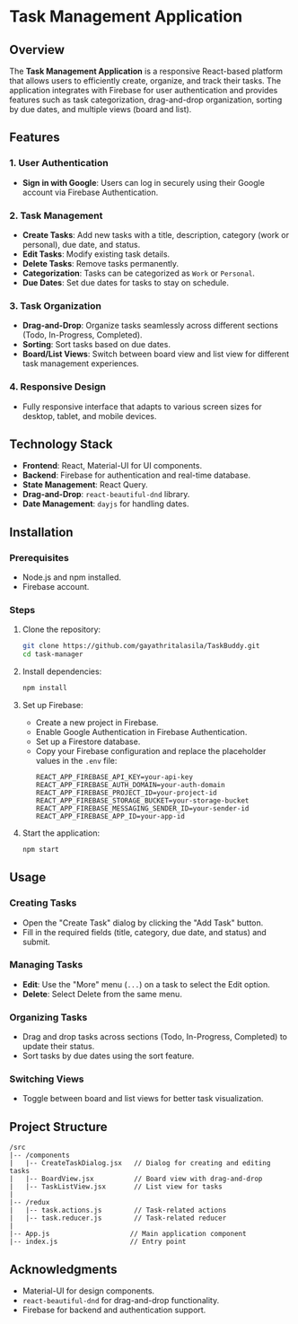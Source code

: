 # Task Management Application

## Overview
The **Task Management Application** is a responsive React-based platform that allows users to efficiently create, organize, and track their tasks. The application integrates with Firebase for user authentication and provides features such as task categorization, drag-and-drop organization, sorting by due dates, and multiple views (board and list).

## Features
### 1. User Authentication
- **Sign in with Google**: Users can log in securely using their Google account via Firebase Authentication.

### 2. Task Management
- **Create Tasks**: Add new tasks with a title, description, category (work or personal), due date, and status.
- **Edit Tasks**: Modify existing task details.
- **Delete Tasks**: Remove tasks permanently.
- **Categorization**: Tasks can be categorized as `Work` or `Personal`.
- **Due Dates**: Set due dates for tasks to stay on schedule.

### 3. Task Organization
- **Drag-and-Drop**: Organize tasks seamlessly across different sections (Todo, In-Progress, Completed).
- **Sorting**: Sort tasks based on due dates.
- **Board/List Views**: Switch between board view and list view for different task management experiences.

### 4. Responsive Design
- Fully responsive interface that adapts to various screen sizes for desktop, tablet, and mobile devices.

## Technology Stack
- **Frontend**: React, Material-UI for UI components.
- **Backend**: Firebase for authentication and real-time database.
- **State Management**: React Query.
- **Drag-and-Drop**: `react-beautiful-dnd` library.
- **Date Management**: `dayjs` for handling dates.

## Installation

### Prerequisites
- Node.js and npm installed.
- Firebase account.

### Steps
1. Clone the repository:
   ```bash
   git clone https://github.com/gayathritalasila/TaskBuddy.git
   cd task-manager
   ```

2. Install dependencies:
   ```bash
   npm install
   ```

3. Set up Firebase:
   - Create a new project in Firebase.
   - Enable Google Authentication in Firebase Authentication.
   - Set up a Firestore database.
   - Copy your Firebase configuration and replace the placeholder values in the `.env` file:
     ```env
     REACT_APP_FIREBASE_API_KEY=your-api-key
     REACT_APP_FIREBASE_AUTH_DOMAIN=your-auth-domain
     REACT_APP_FIREBASE_PROJECT_ID=your-project-id
     REACT_APP_FIREBASE_STORAGE_BUCKET=your-storage-bucket
     REACT_APP_FIREBASE_MESSAGING_SENDER_ID=your-sender-id
     REACT_APP_FIREBASE_APP_ID=your-app-id
     ```

4. Start the application:
   ```bash
   npm start
   ```

## Usage

### Creating Tasks
- Open the "Create Task" dialog by clicking the "Add Task" button.
- Fill in the required fields (title, category, due date, and status) and submit.

### Managing Tasks
- **Edit**: Use the "More" menu (`...`) on a task to select the Edit option.
- **Delete**: Select Delete from the same menu.

### Organizing Tasks
- Drag and drop tasks across sections (Todo, In-Progress, Completed) to update their status.
- Sort tasks by due dates using the sort feature.

### Switching Views
- Toggle between board and list views for better task visualization.

## Project Structure
```
/src
|-- /components
|   |-- CreateTaskDialog.jsx   // Dialog for creating and editing tasks
|   |-- BoardView.jsx          // Board view with drag-and-drop
|   |-- TaskListView.jsx       // List view for tasks
|
|-- /redux
|   |-- task.actions.js        // Task-related actions
|   |-- task.reducer.js        // Task-related reducer
|
|-- App.js                    // Main application component
|-- index.js                  // Entry point
```

## Acknowledgments
- Material-UI for design components.
- `react-beautiful-dnd` for drag-and-drop functionality.
- Firebase for backend and authentication support.

